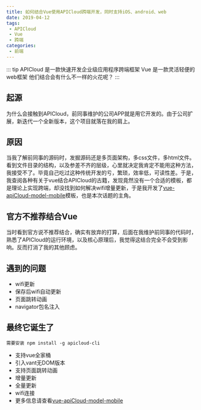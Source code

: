 ```yaml
---
title: 如何结合Vue使用APICloud跨端开发，同时支持iOS、android、web
date: 2019-04-12
tags:
 - APICloud
 - Vue
 - 跨端
categories:
 - 前端
---
```


::: tip
APICloud 是一款快速开发企业级应用程序跨端框架
Vue 是一款灵活轻便的web框架
他们结合会有什么不一样的火花呢？
:::
<!-- more -->
## 起源
为什么会接触到APICloud，前同事维护的公司APP就是用它开发的。由于公司扩展，新迭代一个全新版本，这个项目就落在我的肩上。

## 原因
当我了解前同事的源码时，发掘源码还是多页面架构，多css文件，多html文件。看到文件目录的结构，以及参差不齐的层级，心里就决定我肯定不能用这种方法，我接受不了。毕竟自己吃过这种传统开发的亏，繁琐，效率低，可读性差。于是，我查阅各种有关于vue结合APICloud的古籍，发现竟然没有一个合适的模板，都是理论上实现跨端，却没找到如何解决wifi增量更新，于是我开发了[vue-apiCloud-model-mobile](https://github.com/122177638/vue-apiCloud-model-mobile)模板，也是本次话题的主角。

## 官方不推荐结合Vue
当时看到官方说不推荐结合，确实有放弃的打算，后面在我维护前同事的代码时，熟悉了APICloud的运行环境，以及核心原理后，我觉得这结合完全不会受到影响。反而打消了我的其他顾虑。

## 遇到的问题
- wifi更新
- 保存后wifi自动更新
- 页面跳转动画
- navigator包名注入

## 最终它诞生了
`需要安装 npm install -g apicloud-cli`

- 支持vue全家桶
- 引入vant无DOM版本
- 支持页面跳转动画
- 增量更新
- 全量更新
- wifi连接
- 更多信息请查看[vue-apiCloud-model-mobile](https://github.com/122177638/vue-apiCloud-model-mobile)
